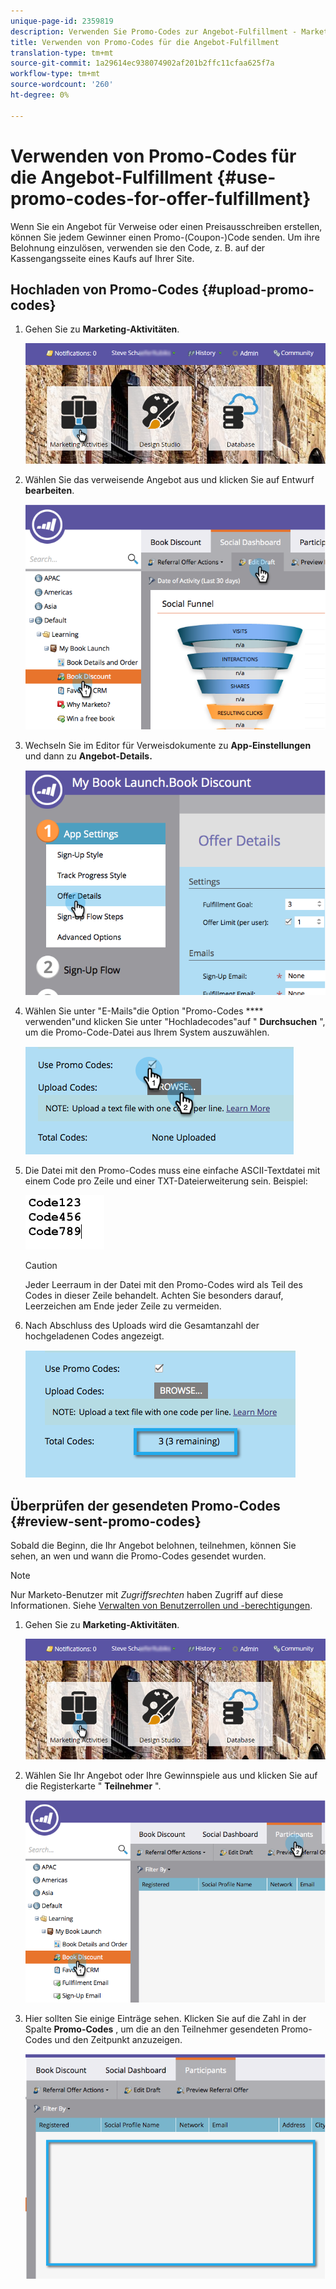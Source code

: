 ```yaml
---
unique-page-id: 2359819
description: Verwenden Sie Promo-Codes zur Angebot-Fulfillment - Marketing Docs - Produktdokumentation
title: Verwenden von Promo-Codes für die Angebot-Fulfillment
translation-type: tm+mt
source-git-commit: 1a29614ec938074902af201b2ffc11cfaa625f7a
workflow-type: tm+mt
source-wordcount: '260'
ht-degree: 0%

---
```



# Verwenden von Promo-Codes für die Angebot-Fulfillment {#use-promo-codes-for-offer-fulfillment}

Wenn Sie ein Angebot für Verweise oder einen Preisausschreiben erstellen, können Sie jedem Gewinner einen Promo-(Coupon-)Code senden. Um ihre Belohnung einzulösen, verwenden sie den Code, z. B. auf der Kassengangsseite eines Kaufs auf Ihrer Site.

## Hochladen von Promo-Codes {#upload-promo-codes}

1. Gehen Sie zu **Marketing-Aktivitäten**.

   ![](assets/login-marketing-activities-2.png)

1. Wählen Sie das verweisende Angebot aus und klicken Sie auf Entwurf **bearbeiten**.

   ![](assets/image2015-4-22-11-3a16-3a45.png)

1. Wechseln Sie im Editor für Verweisdokumente zu **App-Einstellungen** und dann zu **Angebot-Details.**

   ![](assets/image2015-4-22-11-3a23-3a39.png)

1. Wählen Sie unter &quot;E-Mails&quot;die Option &quot;Promo-Codes **** verwenden&quot;und klicken Sie unter &quot;Hochladecodes&quot;auf &quot; **Durchsuchen** &quot;, um die Promo-Code-Datei aus Ihrem System auszuwählen.

   ![](assets/image2015-4-22-12-3a52-3a43.png)

1. Die Datei mit den Promo-Codes muss eine einfache ASCII-Textdatei mit einem Code pro Zeile und einer TXT-Dateierweiterung sein. Beispiel:

   ![](assets/image2015-4-22-13-3a2-3a23.png)

   >[!CAUTION]
   >
   >
   >Jeder Leerraum in der Datei mit den Promo-Codes wird als Teil des Codes in dieser Zeile behandelt. Achten Sie besonders darauf, Leerzeichen am Ende jeder Zeile zu vermeiden.

1. Nach Abschluss des Uploads wird die Gesamtanzahl der hochgeladenen Codes angezeigt.

   ![](assets/image2015-4-22-13-3a8-3a31.png)

## Überprüfen der gesendeten Promo-Codes {#review-sent-promo-codes}

Sobald die Beginn, die Ihr Angebot belohnen, teilnehmen, können Sie sehen, an wen und wann die Promo-Codes gesendet wurden.

>[!NOTE]
>
>Nur Marketo-Benutzer mit *Zugriffsrechten* haben Zugriff auf diese Informationen. Siehe [Verwalten von Benutzerrollen und -berechtigungen](../../../../product-docs/administration/users-and-roles/managing-user-roles-and-permissions.md).

1. Gehen Sie zu **Marketing-Aktivitäten**.

   ![](assets/login-marketing-activities-2.png)

1. Wählen Sie Ihr Angebot oder Ihre Gewinnspiele aus und klicken Sie auf die Registerkarte &quot; **Teilnehmer** &quot;.

   ![](assets/image2015-4-22-11-3a36-3a22.png)

1. Hier sollten Sie einige Einträge sehen. Klicken Sie auf die Zahl in der Spalte **Promo-Codes** , um die an den Teilnehmer gesendeten Promo-Codes und den Zeitpunkt anzuzeigen.

   ![](assets/image2015-4-22-11-3a36-3a43.png)
